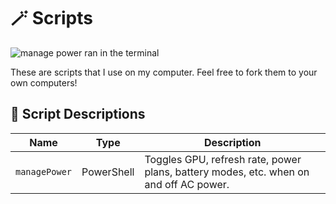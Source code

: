 # 🪄 Scripts

![manage power ran in the terminal](https://i.imgur.com/q3PTSoe.png)

These are scripts that I use on my computer. Feel free to fork them to your own computers!

## 📜 Script Descriptions

| Name          | Type       | Description                                                                           |
| ------------- | ---------- | ------------------------------------------------------------------------------------- |
| `managePower` | PowerShell | Toggles GPU, refresh rate, power plans, battery modes, etc. when on and off AC power. |
